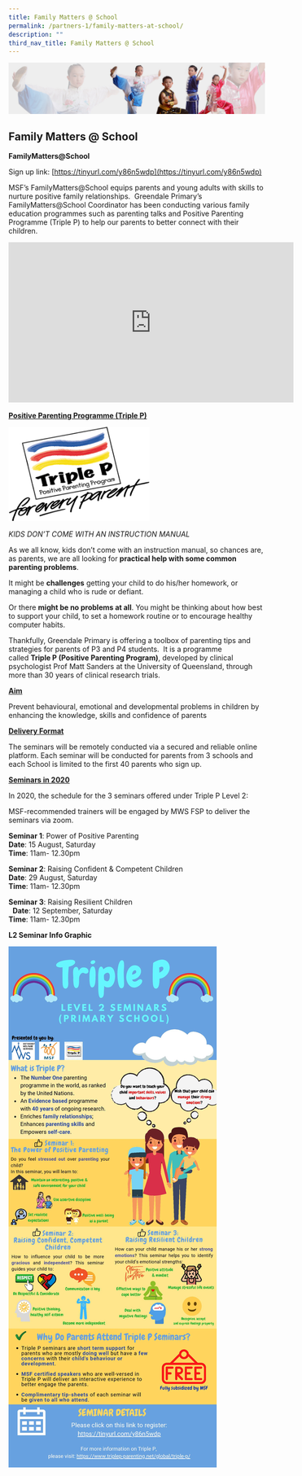 ```yaml
---
title: Family Matters @ School
permalink: /partners-1/family-matters-at-school/
description: ""
third_nav_title: Family Matters @ School
---
```

![](/images/About%20Us/subbanner3.jpg)


## **Family Matters @ School**

**FamilyMatters@School**

Sign up link: [https://tinyurl.com/y86n5wdp](https://tinyurl.com/y86n5wdp)

MSF’s FamilyMatters@School equips parents and young adults with skills to nurture positive family relationships.  Greendale Primary’s FamilyMatters@School Coordinator has been conducting various family education programmes such as parenting talks and Positive Parenting Programme (Triple P) to help our parents to better connect with their children.

<iframe width="560" height="315" src="https://www.youtube.com/embed/b9WKNoDchoM" title="Evidence-Based Programmes - Positive Parenting Programme & Signposts for Building Better Behaviour" frameborder="0" allow="accelerometer; autoplay; clipboard-write; encrypted-media; gyroscope; picture-in-picture" allowfullscreen></iframe>

**<u>Positive Parenting Programme (Triple P)</u>**

<img src="/images/Partners/Triple%20P.png"  
     style="width:55%">


_KIDS DON’T COME WITH AN INSTRUCTION MANUAL_

  

As we all know, kids don’t come with an instruction manual, so chances are, as parents, we are all looking for **practical help with some common parenting problems**.

  

It might be **challenges** getting your child to do his/her homework, or managing a child who is rude or defiant.

  

Or there **might be no problems at all**. You might be thinking about how best to support your child, to set a homework routine or to encourage healthy computer habits.

  

Thankfully, Greendale Primary is offering a toolbox of parenting tips and strategies for parents of P3 and P4 students.  It is a programme called **Triple P (Positive Parenting Program)**, developed by clinical psychologist Prof Matt Sanders at the University of Queensland, through more than 30 years of clinical research trials.

  

**<u>Aim</u>**

Prevent behavioural, emotional and developmental problems in children by enhancing the knowledge, skills and confidence of parents

  

**<u>Delivery Format</u>**

  

The seminars will be remotely conducted via a secured and reliable online platform. Each seminar will be conducted for parents from 3 schools and each School is limited to the first 40 parents who sign up.   

  

**<u>Seminars in 2020</u>**

  

In 2020, the schedule for the 3 seminars offered under Triple P Level 2:

  

MSF-recommended trainers will be engaged by MWS FSP to deliver the seminars via zoom.  

  

**Seminar 1**: Power of Positive Parenting<br>
**Date**: 15 August, Saturday<br>
**Time**: 11am- 12.30pm

   

**Seminar 2**: Raising Confident & Competent Children<br> 
**Date**: 29 August, Saturday<br>
**Time**: 11am- 12.30pm

  

**Seminar 3**: Raising Resilient Children<br> 
**Date**: 12 September, Saturday<br>
**Time**: 11am- 12.30pm

  

**L2 Seminar Info Graphic**

![](/images/Partners/L2%20Seminar%20Infographic.jpg)